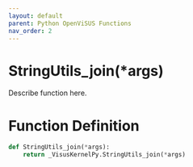 ```yaml
---
layout: default
parent: Python OpenViSUS Functions
nav_order: 2
---
```


# StringUtils_join(*args)

Describe function here.

# Function Definition

```python
def StringUtils_join(*args):
    return _VisusKernelPy.StringUtils_join(*args)

```